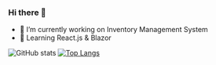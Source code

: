 ### Hi there 👋

 

- 🔭 I’m currently working on Inventory Management System
- 🌱 Learning React.js & Blazor

 
![GitHub stats](https://github-readme-stats.vercel.app/api?username=shahzadali-khan&show_icons=true&theme=transparent) [![Top Langs](https://github-readme-stats.vercel.app/api/top-langs/?username=shahzadali-khan&layout=compact)](https://github.com/anuraghazra/github-readme-stats)

<!-- - 👯 I’m looking to collaborate on ...
- 🤔 I’m looking for help with ...
- 💬 Ask me about ...
- 📫 How to reach me: ...
- 😄 Pronouns: ...
- ⚡ Fun fact: ...
-->
